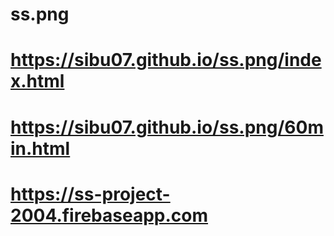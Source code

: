 # ss.png
# https://sibu07.github.io/ss.png/index.html
# https://sibu07.github.io/ss.png/60min.html
# https://ss-project-2004.firebaseapp.com
